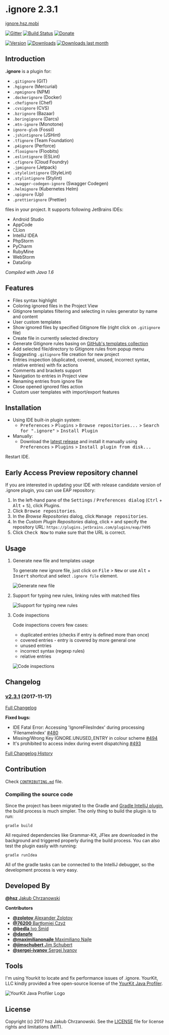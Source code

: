 .ignore 2.3.1
=============

[ignore.hsz.mobi][website]

[![Gitter][badge-gitter-img]][badge-gitter] [![Build Status][badge-travis-img]][badge-travis] [![Donate][badge-paypal-img]][badge-paypal]

[![Version](http://phpstorm.espend.de/badge/7495/version)][plugin-website]
[![Downloads](http://phpstorm.espend.de/badge/7495/downloads)][plugin-website]
[![Downloads last month](http://phpstorm.espend.de/badge/7495/last-month)][plugin-website]

Introduction
------------

**.ignore** is a plugin for:
 
- `.gitignore` (GIT)
- `.hgignore` (Mercurial)
- `.npmignore` (NPM)
- `.dockerignore` (Docker)
- `.chefignore` (Chef)
- `.cvsignore` (CVS)
- `.bzrignore` (Bazaar)
- `.boringignore` (Darcs)
- `.mtn-ignore` (Monotone)
- `ignore-glob` (Fossil)
- `.jshintignore` (JSHint)
- `.tfignore` (Team Foundation)
- `.p4ignore` (Perforce)
- `.flooignore` (Floobits)
- `.eslintignore` (ESLint)
- `.cfignore` (Cloud Foundry)
- `.jpmignore` (Jetpack)
- `.stylelintignore` (StyleLint)
- `.stylintignore` (Stylint)
- `.swagger-codegen-ignore` (Swagger Codegen)
- `.helmignore` (Kubernetes Helm)
- `.upignore` (Up)
- `.prettierignore` (Prettier)

files in your project. It supports following JetBrains IDEs:

- Android Studio
- AppCode
- CLion
- IntelliJ IDEA
- PhpStorm
- PyCharm
- RubyMine
- WebStorm
- DataGrip

*Compiled with Java 1.6*


Features
--------

- Files syntax highlight
- Coloring ignored files in the Project View
- Gitignore templates filtering and selecting in rules generator by name and content
- User custom templates
- Show ignored files by specified Gitignore file (right click on `.gitignore` file)
- Create file in currently selected directory
- Generate Gitignore rules basing on [GitHub's templates collection][github-gitignore]
- Add selected file/directory to Gitignore rules from popup menu
- Suggesting `.gitignore` file creation for new project
- Entries inspection (duplicated, covered, unused, incorrect syntax, relative entries) with fix actions
- Comments and brackets support
- Navigation to entries in Project view
- Renaming entries from ignore file
- Close opened ignored files action
- Custom user templates with import/export features


Installation
------------

- Using IDE built-in plugin system:
  - <kbd>Preferences</kbd> > <kbd>Plugins</kbd> > <kbd>Browse repositories...</kbd> > <kbd>Search for ".ignore"</kbd> > <kbd>Install Plugin</kbd>
- Manually:
  - Download the [latest release][latest-release] and install it manually using <kbd>Preferences</kbd> > <kbd>Plugins</kbd> > <kbd>Install plugin from disk...</kbd>
  
Restart IDE.


Early Access Preview repository channel
------------

If you are interested in updating your IDE with release candidate version of .ignore plugin, you can use EAP repository:

1. In the left-hand pane of the <kbd>Settings</kbd> / <kbd>Preferences dialog</kbd> (<kbd>Ctrl</kbd> + <kbd>Alt</kbd> + <kbd>S</kbd>), click Plugins.
2. Click <kbd>Browse repositories</kbd>.
3. In the _Browse Repositories_ dialog, click <kbd>Manage repositories</kbd>.
4. In the _Custom Plugin Repositories_ dialog, click <kbd>+</kbd> and specify the repository URL: `https://plugins.jetbrains.com/plugins/eap/7495`
5. Click <kbd>Check Now</kbd> to make sure that the URL is correct. 


Usage
-----

1. Generate new file and templates usage

   To generate new ignore file, just click on <kbd>File</kbd> > <kbd>New</kbd> or use <kbd>Alt</kbd> + <kbd>Insert</kbd> shortcut and select `.ignore file` element.

   ![Generate new file](http://gitignore.hsz.mobi/usage-1.gif)

2. Support for typing new rules, linking rules with matched files

   ![Support for typing new rules](http://gitignore.hsz.mobi/usage-2.gif)

3. Code inspections

   Code inspections covers few cases:

   - duplicated entries (checks if entry is defined more than once)
   - covered entries - entry is covered by more general one
   - unused entries
   - incorrect syntax (regexp rules)
   - relative entries

   ![Code inspections](http://gitignore.hsz.mobi/usage-3.gif)


Changelog
---------

### [v2.3.1](https://github.com/hsz/idea-gitignore/tree/v2.3.1) (2017-11-17)

[Full Changelog](https://github.com/hsz/idea-gitignore/compare/v2.3.0...v2.3.1)

**Fixed bugs:**

- IDE Fatal Error: Accessing 'IgnoreFilesIndex' during processing 'FilenameIndex' [\#480](https://github.com/hsz/idea-gitignore/issues/480)
- Missing/Wrong Key IGNORE.UNUSED_ENTRY in colour scheme [\#494](https://github.com/hsz/idea-gitignore/issues/494)
- It's prohibited to access index during event dispatching [\#493](https://github.com/hsz/idea-gitignore/issues/493)

[Full Changelog History](./CHANGELOG.md)


Contribution
------------

Check [`CONTRIBUTING.md`](./CONTRIBUTING.md) file.

### Compiling the source code

Since the project has been migrated to the Gradle and [Gradle IntelliJ plugin][gradle-intellij-plugin],
the build process is much simpler. The only thing to build the plugin is to run:

    gradle build
    
All required dependencies like Grammar-Kit, JFlex are downloaded in the background and triggered properly
during the build process. You can also test the plugin easily with running:

    gradle runIdea
    
All of the gradle tasks can be connected to the IntelliJ debugger, so the development process is very easy.


Developed By
------------

[**@hsz** Jakub Chrzanowski][hsz]


**Contributors**

- [**@zolotov** Alexander Zolotov](https://github.com/zolotov)
- [**@76200** Bartłomiej Czyż](https://github.com/76200)
- [**@bedla** Ivo Šmíd](https://github.com/bedla)
- [**@danpfe**](https://github.com/danpfe)
- [**@maximilianonajle** Maximiliano Najle](https://github.com/maximilianonajle)
- [**@jimschubert** Jim Schubert](https://github.com/jimschubert)
- [**@sergei-ivanov** Sergei Ivanov](https://github.com/sergei-ivanov)


Tools
-----

I'm using Yourkit to locate and fix performance issues of .ignore. YourKit, LLC kindly provided a
free open-source license of the [YourKit Java Profiler](https://www.yourkit.com/java/profiler/).

![YourKit Java Profiler Logo](https://www.yourkit.com/images/yklogo.png "YourKit Java Profiler Logo")


License
-------

Copyright (c) 2017 hsz Jakub Chrzanowski. See the [LICENSE](./LICENSE) file for license rights and limitations (MIT).

    
[github-gitignore]:       https://github.com/github/gitignore
[gradle-intellij-plugin]: https://github.com/JetBrains/gradle-intellij-plugin
[hsz]:                    http://hsz.mobi
[website]:                http://ignore.hsz.mobi
[plugin-website]:         https://plugins.jetbrains.com/plugin/7495
[latest-release]:         https://github.com/hsz/idea-gitignore/releases/latest


[badge-gitter-img]:       https://badges.gitter.im/hsz/idea-gitignore.svg
[badge-gitter]:           https://gitter.im/hsz/idea-gitignore
[badge-travis-img]:       https://travis-ci.org/hsz/idea-gitignore.svg
[badge-travis]:           https://travis-ci.org/hsz/idea-gitignore
[badge-coveralls-img]:    https://coveralls.io/repos/github/hsz/idea-gitignore/badge.svg?branch=master
[badge-coveralls]:        https://coveralls.io/github/hsz/idea-gitignore?branch=master
[badge-paypal-img]:       https://img.shields.io/badge/donate-paypal-yellow.svg
[badge-paypal]:           https://www.paypal.me/hsz
